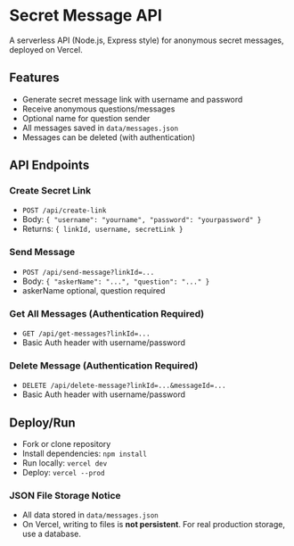 
# Secret Message API

A serverless API (Node.js, Express style) for anonymous secret messages, deployed on Vercel.

## Features
- Generate secret message link with username and password
- Receive anonymous questions/messages
- Optional name for question sender
- All messages saved in `data/messages.json`
- Messages can be deleted (with authentication)

## API Endpoints

### Create Secret Link
- `POST /api/create-link`
- Body: `{ "username": "yourname", "password": "yourpassword" }`
- Returns: `{ linkId, username, secretLink }`

### Send Message
- `POST /api/send-message?linkId=...`
- Body: `{ "askerName": "...", "question": "..." }`
- askerName optional, question required

### Get All Messages (Authentication Required)
- `GET /api/get-messages?linkId=...`
- Basic Auth header with username/password

### Delete Message (Authentication Required)
- `DELETE /api/delete-message?linkId=...&messageId=...`
- Basic Auth header with username/password

## Deploy/Run

- Fork or clone repository
- Install dependencies: `npm install`
- Run locally: `vercel dev`
- Deploy: `vercel --prod`

### JSON File Storage Notice
- All data stored in `data/messages.json`
- On Vercel, writing to files is **not persistent**. For real production storage, use a database.
